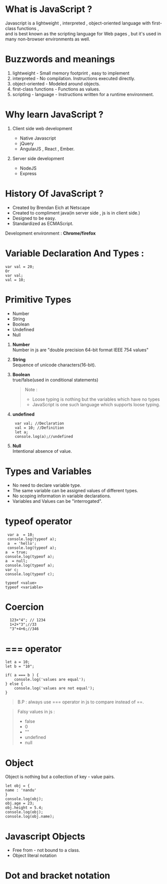 # What is JavaScript ?
Javascript is a lightweight , interpreted , object-oriented language with first-class functions ,  
 and is best known as the scripting language for Web pages , but it's used in many non-browser environments as well.

 # Buzzwords and meanings  
 1. lightweight - Small memory footprint , easy to implement   
 2. interpreted - No compilation. Instructions executed directly.  
 3. object-oriented - Modeled around objects.   
 4. first-class functions - Functions as values.  
 5. scripting - language - Instructions written for a runtime environment.

# Why learn JavaScript ? 

1. Client side web development  
    * Native Javascript 
    * jQuery 
    * AngularJS , React , Ember.  

2. Server side development 
    * NodeJS
    * Express

# History Of JavaScript ? 
* Created by Brendan Eich at Netscape
* Created to compliment java(in server side , js is in client side.)
* Designed to be easy.
* Standardized as ECMAScript. 

Development environment : **Chrome/firefox**

# Variable Declaration And Types : 

    
    var val = 20;
    Or
    var val;
    val = 10; 

# Primitive Types 
* Number
* String
* Boolean
* Undefined
* Null

1. **Number**   
    Number in js are "double precision 64-bit format IEEE 754 values"

2. **String**  
    Sequence of unicode characters(16-bit).

3. **Boolean**  
    true/false(used in conditional statements)

    > Note :   
    > * Loose typing is nothing but the variables which have no types  
    > * JavaScript is one such language which supports loose typing.

4. **undefined**  
      
        var val; //Declaration 
        val = 10; //Definition
        let a;
        console.log(a);//undefined

5. **Null**  
    Intentional absence of value.

# Types and Variables 

* No need to declare variable type. 
* The same variable can be assigned values of different types. 
* No scoping information in variable declarations. 
* Variables and Values can be "interrogated".

# typeof operator 
     
     var a  = 10; 
     console.log(typeof a); 
     a  = 'hello'; 
     console.log(typeof a);
    a  = true;
    console.log(typeof a);
    a  = null;
    console.log(typeof a);
    var c;
    console.log(typeof c);

    typeof <value>
    typeof <variable>

# Coercion  
      
      123+"4"; // 1234
      1+2+"3";//33
      "3"+4+6;//346

# === operator 
      
    let a = 10;
    let b = "10";

    if( a === b ) {
        console.log('values are equal');
    } else {
        console.log('values are not equal');
    }

> B.P : always use === operator in js to compare instead of ==.

> Falsy values in js : 
> * false
> * 0
> * ""
> * undefined 
> * null

# Object 

Object is nothing but a collection of key - value pairs.
    
    let obj = {
    name : 'nandu'
    }
    console.log(obj);
    obj.age = 23;
    obj.height = 5.4;
    console.log(obj);
    console.log(obj.name);

# Javascript Objects 

* Free from - not bound to a class.
* Object literal notation 

# Dot and bracket notation


         
     
    